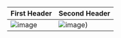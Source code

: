 | First Header  | Second Header |
| ------------- | ------------- |
| ![image](https://github-readme-stats.vercel.app/api/top-langs/?username=MadeOfBees)  | ![image](https://github-readme-stats.vercel.app/api?username=MadeOfBees))  |
<!---
MadeOfBees/MadeOfBees is a ✨ special ✨ repository because its `README.md` (this file) appears on your GitHub profile.
You can click the Preview link to take a look at your changes.
--->
